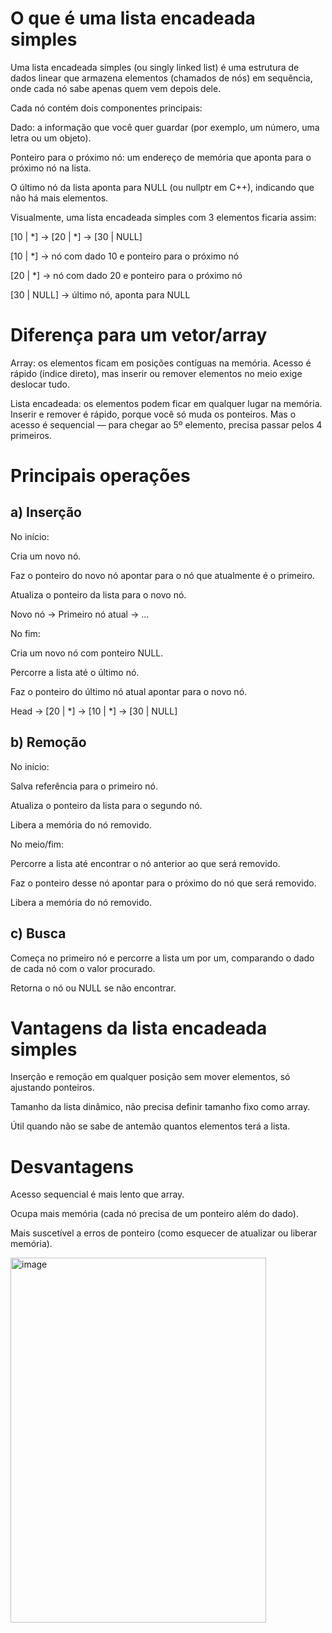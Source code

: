 # O que é uma lista encadeada simples

Uma lista encadeada simples (ou singly linked list) é uma estrutura de dados linear que armazena elementos (chamados de nós) em sequência, onde cada nó sabe apenas quem vem depois dele.

Cada nó contém dois componentes principais:

Dado: a informação que você quer guardar (por exemplo, um número, uma letra ou um objeto).

Ponteiro para o próximo nó: um endereço de memória que aponta para o próximo nó na lista.

O último nó da lista aponta para NULL (ou nullptr em C++), indicando que não há mais elementos.

Visualmente, uma lista encadeada simples com 3 elementos ficaria assim:

[10 | *] -> [20 | *] -> [30 | NULL]


[10 | *] → nó com dado 10 e ponteiro para o próximo nó

[20 | *] → nó com dado 20 e ponteiro para o próximo nó

[30 | NULL] → último nó, aponta para NULL

# Diferença para um vetor/array

Array: os elementos ficam em posições contíguas na memória. Acesso é rápido (índice direto), mas inserir ou remover elementos no meio exige deslocar tudo.

Lista encadeada: os elementos podem ficar em qualquer lugar na memória. Inserir e remover é rápido, porque você só muda os ponteiros. Mas o acesso é sequencial — para chegar ao 5º elemento, precisa passar pelos 4 primeiros.

# Principais operações
## a) Inserção

No início:

Cria um novo nó.

Faz o ponteiro do novo nó apontar para o nó que atualmente é o primeiro.

Atualiza o ponteiro da lista para o novo nó.

Novo nó -> Primeiro nó atual -> ...

No fim:

Cria um novo nó com ponteiro NULL.

Percorre a lista até o último nó.

Faz o ponteiro do último nó atual apontar para o novo nó.

Head -> [20 | *] -> [10 | *] -> [30 | NULL]

## b) Remoção

No início:

Salva referência para o primeiro nó.

Atualiza o ponteiro da lista para o segundo nó.

Libera a memória do nó removido.

No meio/fim:

Percorre a lista até encontrar o nó anterior ao que será removido.

Faz o ponteiro desse nó apontar para o próximo do nó que será removido.

Libera a memória do nó removido.

## c) Busca

Começa no primeiro nó e percorre a lista um por um, comparando o dado de cada nó com o valor procurado.

Retorna o nó ou NULL se não encontrar.

# Vantagens da lista encadeada simples

Inserção e remoção em qualquer posição sem mover elementos, só ajustando ponteiros.

Tamanho da lista dinâmico, não precisa definir tamanho fixo como array.

Útil quando não se sabe de antemão quantos elementos terá a lista.

# Desvantagens

Acesso sequencial é mais lento que array.

Ocupa mais memória (cada nó precisa de um ponteiro além do dado).

Mais suscetível a erros de ponteiro (como esquecer de atualizar ou liberar memória).

<img width="409" height="584" alt="image" src="https://github.com/user-attachments/assets/3c78e4be-1d2f-4cca-bf3d-b932fdb5e2e9" />

